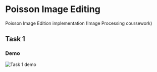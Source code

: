 # Poisson Image Editing

Poisson Image Edition implementation (Image Processing coursework)


## Task 1

### Demo

![Task 1 demo](https://github.com/benjaminhadfield/poisson-image-editing/tree/master/demos/img/t1-demo.png "Task 1 demo")

